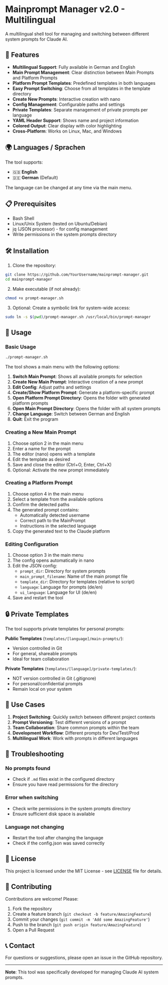 # Mainprompt Manager v2.0 - Multilingual

A multilingual shell tool for managing and switching between different system prompts for Claude AI.

## 🚀 Features

- **Multilingual Support**: Fully available in German and English
- **Main Prompt Management**: Clear distinction between Main Prompts and Platform Prompts
- **Platform Prompt Templates**: Predefined templates in both languages
- **Easy Prompt Switching**: Choose from all templates in the template directory
- **Create New Prompts**: Interactive creation with nano
- **Config Management**: Configurable paths and settings
- **Private Templates**: Separate management of private prompts per language
- **YAML Header Support**: Shows name and project information
- **Colored Output**: Clear display with color highlighting
- **Cross-Platform**: Works on Linux, Mac, and Windows

## 🌍 Languages / Sprachen

The tool supports:
- 🇬🇧 **English**
- 🇩🇪 **German** (Default)

The language can be changed at any time via the main menu.

## 📋 Prerequisites

- Bash Shell
- Linux/Unix System (tested on Ubuntu/Debian)
- jq (JSON processor) - for config management
- Write permissions in the system prompts directory

## 🛠️ Installation

1. Clone the repository:
```bash
git clone https://github.com/YourUsername/mainprompt-manager.git
cd mainprompt-manager
```

2. Make executable (if not already):
```bash
chmod +x prompt-manager.sh
```

3. Optional: Create a symbolic link for system-wide access:
```bash
sudo ln -s $(pwd)/prompt-manager.sh /usr/local/bin/prompt-manager
```

## 📖 Usage

### Basic Usage

```bash
./prompt-manager.sh
```

The tool shows a main menu with the following options:
1. **Switch Main Prompt**: Shows all available prompts for selection
2. **Create New Main Prompt**: Interactive creation of a new prompt
3. **Edit Config**: Adjust paths and settings
4. **Create/Show Platform Prompt**: Generate a platform-specific prompt
5. **Open Platform Prompt Directory**: Opens the folder with generated platform prompts
6. **Open Main Prompt Directory**: Opens the folder with all system prompts
7. **Change Language**: Switch between German and English
8. **Quit**: Exit the program

### Creating a New Main Prompt

1. Choose option 2 in the main menu
2. Enter a name for the prompt
3. The editor (nano) opens with a template
4. Edit the template as desired
5. Save and close the editor (Ctrl+O, Enter, Ctrl+X)
6. Optional: Activate the new prompt immediately

### Creating a Platform Prompt

1. Choose option 4 in the main menu
2. Select a template from the available options
3. Confirm the detected paths
4. The generated prompt contains:
   - Automatically detected username
   - Correct path to the MainPrompt
   - Instructions in the selected language
5. Copy the generated text to the Claude platform

### Editing Configuration

1. Choose option 3 in the main menu
2. The config opens automatically in nano
3. Edit the JSON config:
   - `prompt_dir`: Directory for system prompts
   - `main_prompt_filename`: Name of the main prompt file
   - `template_dir`: Directory for templates (relative to script)
   - `language`: Language for prompts (de/en)
   - `ui_language`: Language for UI (de/en)
4. Save and restart the tool

## 🔒 Private Templates

The tool supports private templates for personal prompts:

**Public Templates** (`templates/[language]/main-prompts/`):
- Version controlled in Git
- For general, shareable prompts
- Ideal for team collaboration

**Private Templates** (`templates/[language]/private-templates/`):
- NOT version controlled in Git (.gitignore)
- For personal/confidential prompts
- Remain local on your system

## 🎯 Use Cases

1. **Project Switching**: Quickly switch between different project contexts
2. **Prompt Versioning**: Test different versions of a prompt
3. **Team Collaboration**: Share common prompts within the team
4. **Development Workflow**: Different prompts for Dev/Test/Prod
5. **Multilingual Work**: Work with prompts in different languages

## 🐛 Troubleshooting

### No prompts found
- Check if `.md` files exist in the configured directory
- Ensure you have read permissions for the directory

### Error when switching
- Check write permissions in the system prompts directory
- Ensure sufficient disk space is available

### Language not changing
- Restart the tool after changing the language
- Check if the config.json was saved correctly

## 📝 License

This project is licensed under the MIT License - see [LICENSE](LICENSE) file for details.

## 🤝 Contributing

Contributions are welcome! Please:

1. Fork the repository
2. Create a feature branch (`git checkout -b feature/AmazingFeature`)
3. Commit your changes (`git commit -m 'Add some AmazingFeature'`)
4. Push to the branch (`git push origin feature/AmazingFeature`)
5. Open a Pull Request

## 📞 Contact

For questions or suggestions, please open an issue in the GitHub repository.

---

**Note**: This tool was specifically developed for managing Claude AI system prompts.